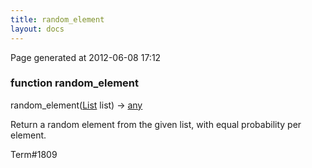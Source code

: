 ```yaml
---
title: random_element
layout: docs
---
```


<div class="bottom_right_note">Page generated at 2012-06-08 17:12</div>
<h3><span class="minor">function</span> random_element</h3>

random_element(<a href="/docs/List.html">List</a> list) -> <a href="/docs/any.html">any</a>
<p>Return a random element from the given list, with equal probability per element.</p>

<p><span class="extra_minor">Term#1809</span></p>
